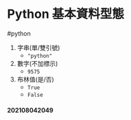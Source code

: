 # Python 基本資料型態
#python
1. 字串(單/雙引號)
	- ```"python"```
2. 數字(不加標示)
	- ```9575```
3. 布林值(是/否)
	- ```True```
	- ```False```

#### 202108042049